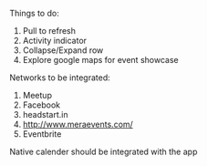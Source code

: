 Things to do:

1. Pull to refresh
2. Activity indicator
3. Collapse/Expand row
4. Explore google maps for event showcase


Networks to be integrated:
1. Meetup
2. Facebook
3. headstart.in
4. http://www.meraevents.com/
5. Eventbrite


Native calender should be integrated with the app
